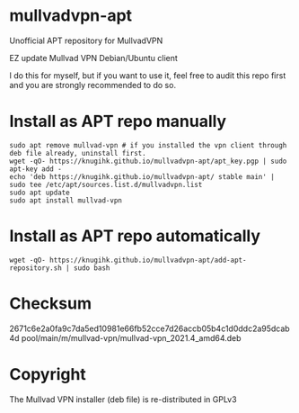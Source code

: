# mullvadvpn-apt
Unofficial APT repository for MullvadVPN 

EZ update Mullvad VPN Debian/Ubuntu client

I do this for myself, but if you want to use it, feel free to audit this repo first and you are strongly recommended to do so.

# Install as APT repo manually
```shell
sudo apt remove mullvad-vpn # if you installed the vpn client through deb file already, uninstall first.
wget -qO- https://knugihk.github.io/mullvadvpn-apt/apt_key.pgp | sudo apt-key add -
echo 'deb https://knugihk.github.io/mullvadvpn-apt/ stable main' | sudo tee /etc/apt/sources.list.d/mullvadvpn.list
sudo apt update
sudo apt install mullvad-vpn
```

# Install as APT repo automatically
```shell
wget -qO- https://knugihk.github.io/mullvadvpn-apt/add-apt-repository.sh | sudo bash
```

# Checksum
2671c6e2a0fa9c7da5ed10981e66fb52cce7d26accb05b4c1d0ddc2a95dcab4d  pool/main/m/mullvad-vpn/mullvad-vpn_2021.4_amd64.deb

# Copyright
The Mullvad VPN installer (deb file) is re-distributed in GPLv3
